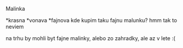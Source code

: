 Malinka

*krasna
*vonava
*fajnova
kde kupim taku fajnu malunku?
hmm tak to neviem

na trhu by mohli byt fajne malinky, alebo zo zahradky, ale az v lete :(